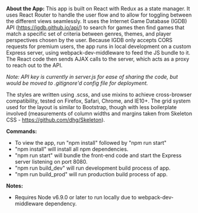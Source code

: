 **About the App:**
This app is built on React with Redux as a state manager. It uses React Router to handle the user flow and to allow for toggling between the different views seamlessly. It uses the Internet Game Database (IGDB) API (https://igdb.github.io/api/) to search for games then find games that match a specific set of criteria between genres, themes, and player perspectives chosen by the user. Because IGDB only accepts CORS requests for premium users, the app runs in local development on a custom Express server, using webpack-dev-middleware to feed the JS bundle to it. The React code then sends AJAX calls to the server, which acts as a proxy to reach out to the API.

*Note: API key is currently in server.js for ease of sharing the code, but would be moved to .gitignore'd config file for deployment.*

The styles are written using .scss, and use mixins to achieve cross-browser compatibility, tested on Firefox, Safari, Chrome, and IE10+. The grid system used for the layout is similar to Bootstrap, though with less boilerplate involved (measurements of column widths and margins taken from Skeleton CSS - https://github.com/dhg/Skeleton).

**Commands:**
- To view the app, run "npm install" followed by "npm run start"
- "npm install" will install all npm dependencies.
- "npm run start" will bundle the front-end code and start the Express server listening on port 8080.
- "npm run build_dev" will run development build process of app.
- "npm run build_prod" will run production build process of app.

**Notes:**
- Requires Node v6.9.0 or later to run locally due to webpack-dev-middleware dependency.